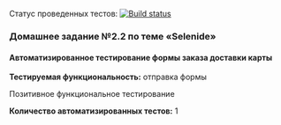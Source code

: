 Статус проведенных тестов:
[![Build status](https://ci.appveyor.com/api/projects/status/r5wiicpf8k5iq363?svg=true)](https://ci.appveyor.com/project/AleksandrZhuravel/aqa-homework2-2)






### Домашнее задание №2.2 по теме «Selenide»
#### Автоматизированное тестирование формы заказа доставки карты
**Тестируемая функциональность:** отправка формы

Позитивное функциональное тестирование

**Количество автоматизированных тестов:** 1



